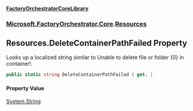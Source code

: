 #### [FactoryOrchestratorCoreLibrary](./FactoryOrchestratorCoreLibrary.md 'FactoryOrchestratorCoreLibrary')
### [Microsoft.FactoryOrchestrator.Core](./Microsoft-FactoryOrchestrator-Core.md 'Microsoft.FactoryOrchestrator.Core').[Resources](./Microsoft-FactoryOrchestrator-Core-Resources.md 'Microsoft.FactoryOrchestrator.Core.Resources')
## Resources.DeleteContainerPathFailed Property
Looks up a localized string similar to Unable to delete file or folder {0} in container!.  
```csharp
public static string DeleteContainerPathFailed { get; }
```
#### Property Value
[System.String](https://docs.microsoft.com/en-us/dotnet/api/System.String 'System.String')  
